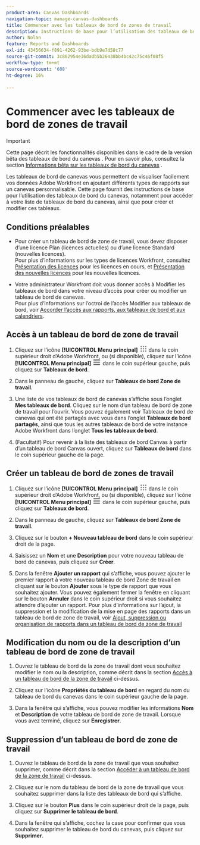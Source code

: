 ```yaml
---
product-area: Canvas Dashboards
navigation-topic: manage-canvas-dashboards
title: Commencer avec les tableaux de bord de zones de travail
description: Instructions de base pour l’utilisation des tableaux de bord de la zone de travail, notamment comment accéder à votre liste de tableaux de bord de la zone de travail, ainsi que comment les créer et les modifier.
author: Nolan
feature: Reports and Dashboards
exl-id: 43456634-f891-4262-93be-bdb9e7d58c77
source-git-commit: 3c862954e36dadb5b26438bb4bc42c75c46f08f5
workflow-type: tm+mt
source-wordcount: '608'
ht-degree: 16%

---
```


# Commencer avec les tableaux de bord de zones de travail

>[!IMPORTANT]
>
>Cette page décrit les fonctionnalités disponibles dans le cadre de la version bêta des tableaux de bord du canevas . Pour en savoir plus, consultez la section [Informations bêta sur les tableaux de bord du canevas](/help/quicksilver/product-announcements/betas/canvas-dashboards-beta/canvas-dashboards-beta-information.md) .

Les tableaux de bord de canevas vous permettent de visualiser facilement vos données Adobe Workfront en ajoutant différents types de rapports sur un canevas personnalisable. Cette page fournit des instructions de base pour l’utilisation des tableaux de bord du canevas, notamment pour accéder à votre liste de tableaux de bord du canevas, ainsi que pour créer et modifier ces tableaux.

## Conditions préalables

* Pour créer un tableau de bord de zone de travail, vous devez disposer d’une licence Plan (licences actuelles) ou d’une licence Standard (nouvelles licences).\
  Pour plus d’informations sur les types de licences Workfront, consultez [Présentation des licences](/help/quicksilver/administration-and-setup/add-users/access-levels-and-object-permissions/wf-licenses.md) pour les licences en cours, et [Présentation des nouvelles licences](/help/quicksilver/administration-and-setup/add-users/how-access-levels-work/licenses-overview.md) pour les nouvelles licences.

* Votre administrateur Workfront doit vous donner accès à Modifier les tableaux de bord dans votre niveau d’accès pour créer ou modifier un tableau de bord de canevas.\
  Pour plus d’informations sur l’octroi de l’accès Modifier aux tableaux de bord, voir [Accorder l’accès aux rapports, aux tableaux de bord et aux calendriers](/help/quicksilver/administration-and-setup/add-users/configure-and-grant-access/grant-access-reports-dashboards-calendars.md).

## Accès à un tableau de bord de zone de travail

1. Cliquez sur l’icône **[!UICONTROL Menu principal]** ![Menu principal](/help/_includes/assets/main-menu-icon.png) dans le coin supérieur droit d’Adobe Workfront, ou (si disponible), cliquez sur l’icône **[!UICONTROL Menu principal]** ![Menu principal](/help/_includes/assets/main-menu-icon-left-nav.png) dans le coin supérieur gauche, puis cliquez sur **Tableaux de bord**.

1. Dans le panneau de gauche, cliquez sur **Tableaux de bord Zone de travail**.

1. Une liste de vos tableaux de bord de canevas s’affiche sous l’onglet **Mes tableaux de bord**. Cliquez sur le nom d’un tableau de bord de zone de travail pour l’ouvrir. Vous pouvez également voir Tableaux de bord de canevas qui ont été partagés avec vous dans l’onglet **Tableaux de bord partagés**, ainsi que tous les autres tableaux de bord de votre instance Adobe Workfront dans l’onglet **Tous les tableaux de bord**.

1. (Facultatif) Pour revenir à la liste des tableaux de bord Canvas à partir d’un tableau de bord Canvas ouvert, cliquez sur **Tableaux de bord** dans le coin supérieur gauche de la page.

## Créer un tableau de bord de zones de travail

1. Cliquez sur l’icône **[!UICONTROL Menu principal]** ![Menu principal](/help/_includes/assets/main-menu-icon.png) dans le coin supérieur droit d’Adobe Workfront, ou (si disponible), cliquez sur l’icône **[!UICONTROL Menu principal]** ![Menu principal](/help/_includes/assets/main-menu-icon-left-nav.png) dans le coin supérieur gauche, puis cliquez sur **Tableaux de bord**.

1. Dans le panneau de gauche, cliquez sur **Tableaux de bord Zone de travail**.

1. Cliquez sur le bouton **+ Nouveau tableau de bord** dans le coin supérieur droit de la page.

1. Saisissez un **Nom** et une **Description** pour votre nouveau tableau de bord de canevas, puis cliquez sur **Créer**.

1. Dans la fenêtre **Ajouter un rapport** qui s’affiche, vous pouvez ajouter le premier rapport à votre nouveau tableau de bord Zone de travail en cliquant sur le bouton **Ajouter** sous le type de rapport que vous souhaitez ajouter. Vous pouvez également fermer la fenêtre en cliquant sur le bouton **Annuler** dans le coin supérieur droit si vous souhaitez attendre d’ajouter un rapport. Pour plus d’informations sur l’ajout, la suppression et la modification de la mise en page des rapports dans un tableau de bord de zone de travail, voir [Ajout, suppression ou organisation de rapports dans un tableau de bord de zone de travail](/help/quicksilver/reports-and-dashboards/canvas-dashboards/manage-canvas-dashboards/add-remove-arrange-reports.md)

## Modification du nom ou de la description d’un tableau de bord de zone de travail

1. Ouvrez le tableau de bord de la zone de travail dont vous souhaitez modifier le nom ou la description, comme décrit dans la section [Accès à un tableau de bord de la zone de travail](#navigate-to-a-canvas-dashboard) ci-dessus.

1. Cliquez sur l’icône **Propriétés du tableau de bord** en regard du nom du tableau de bord du canevas dans le coin supérieur gauche de la page.

1. Dans la fenêtre qui s’affiche, vous pouvez modifier les informations **Nom** et **Description** de votre tableau de bord de zone de travail. Lorsque vous avez terminé, cliquez sur **Enregistrer**.

## Suppression d’un tableau de bord de zone de travail

1. Ouvrez le tableau de bord de la zone de travail que vous souhaitez supprimer, comme décrit dans la section [Accéder à un tableau de bord de la zone de travail](#navigate-to-a-canvas-dashboard) ci-dessus.

1. Cliquez sur le nom du tableau de bord de la zone de travail que vous souhaitez supprimer dans la liste des tableaux de bord qui s’affiche.

1. Cliquez sur le bouton **Plus** dans le coin supérieur droit de la page, puis cliquez sur **Supprimer le tableau de bord**.

1. Dans la fenêtre qui s’affiche, cochez la case pour confirmer que vous souhaitez supprimer le tableau de bord du canevas, puis cliquez sur **Supprimer**.
